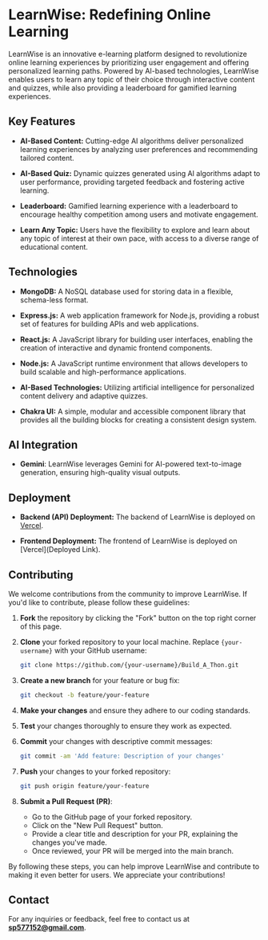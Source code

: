 # LearnWise: Redefining Online Learning

LearnWise is an innovative e-learning platform designed to revolutionize online learning experiences by prioritizing user engagement and offering personalized learning paths. Powered by AI-based technologies, LearnWise enables users to learn any topic of their choice through interactive content and quizzes, while also providing a leaderboard for gamified learning experiences.

## Key Features

- **AI-Based Content:** Cutting-edge AI algorithms deliver personalized learning experiences by analyzing user preferences and recommending tailored content.

- **AI-Based Quiz:** Dynamic quizzes generated using AI algorithms adapt to user performance, providing targeted feedback and fostering active learning.

- **Leaderboard:** Gamified learning experience with a leaderboard to encourage healthy competition among users and motivate engagement.

- **Learn Any Topic:** Users have the flexibility to explore and learn about any topic of interest at their own pace, with access to a diverse range of educational content.

## Technologies

- **MongoDB:** A NoSQL database used for storing data in a flexible, schema-less format.

- **Express.js:** A web application framework for Node.js, providing a robust set of features for building APIs and web applications.

- **React.js:** A JavaScript library for building user interfaces, enabling the creation of interactive and dynamic frontend components.

- **Node.js:** A JavaScript runtime environment that allows developers to build scalable and high-performance applications.
  
- **AI-Based Technologies:** Utilizing artificial intelligence for personalized content delivery and adaptive quizzes.

- **Chakra UI:** A simple, modular and accessible component library that provides all the building blocks for creating a consistent design system.

## AI Integration

- **Gemini**: LearnWise leverages Gemini for AI-powered text-to-image generation, ensuring high-quality visual outputs.

## Deployment

- **Backend (API) Deployment:** The backend of LearnWise is deployed on [Vercel](https://learn--wise.vercel.app/).

- **Frontend Deployment:** The frontend of LearnWise is deployed on [Vercel](Deployed Link).


## Contributing

We welcome contributions from the community to improve LearnWise. If you'd like to contribute, please follow these guidelines:

1. **Fork** the repository by clicking the "Fork" button on the top right corner of this page.
2. **Clone** your forked repository to your local machine. Replace `{your-username}` with your GitHub username:

    ```sh
    git clone https://github.com/{your-username}/Build_A_Thon.git
    ```

3. **Create a new branch** for your feature or bug fix:

    ```sh
    git checkout -b feature/your-feature
    ```

4. **Make your changes** and ensure they adhere to our coding standards.
5. **Test** your changes thoroughly to ensure they work as expected.
6. **Commit** your changes with descriptive commit messages:

    ```sh
    git commit -am 'Add feature: Description of your changes'
    ```

7. **Push** your changes to your forked repository:

    ```sh
    git push origin feature/your-feature
    ```

8. **Submit a Pull Request (PR)**:
   - Go to the GitHub page of your forked repository.
   - Click on the "New Pull Request" button.
   - Provide a clear title and description for your PR, explaining the changes you've made.
   - Once reviewed, your PR will be merged into the main branch.

By following these steps, you can help improve LearnWise and contribute to making it even better for users. We appreciate your contributions!



## Contact

For any inquiries or feedback, feel free to contact us at **sp577152@gmail.com**.